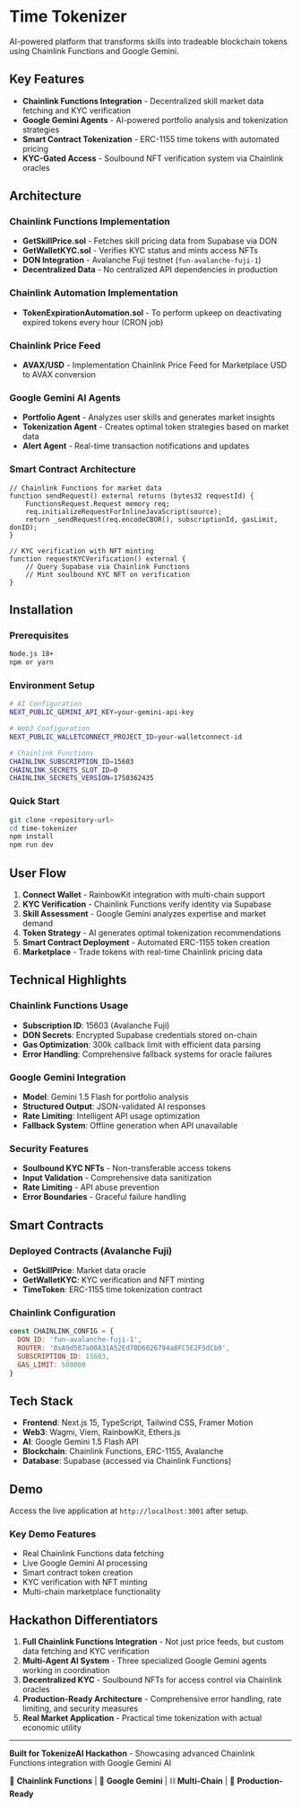 # Time Tokenizer

AI-powered platform that transforms skills into tradeable blockchain tokens using Chainlink Functions and Google Gemini.

## Key Features

- **Chainlink Functions Integration** - Decentralized skill market data fetching and KYC verification
- **Google Gemini Agents** - AI-powered portfolio analysis and tokenization strategies  
- **Smart Contract Tokenization** - ERC-1155 time tokens with automated pricing
- **KYC-Gated Access** - Soulbound NFT verification system via Chainlink oracles

## Architecture

### Chainlink Functions Implementation
- **GetSkillPrice.sol** - Fetches skill pricing data from Supabase via DON
- **GetWalletKYC.sol** - Verifies KYC status and mints access NFTs
- **DON Integration** - Avalanche Fuji testnet (`fun-avalanche-fuji-1`)
- **Decentralized Data** - No centralized API dependencies in production

### Chainlink Automation Implementation
- **TokenExpirationAutomation.sol** - To perform upkeep on deactivating expired tokens every hour (CRON job)

### Chainlink Price Feed 
- **AVAX/USD** - Implementation Chainlink Price Feed for Marketplace USD to AVAX conversion
  
### Google Gemini AI Agents
- **Portfolio Agent** - Analyzes user skills and generates market insights
- **Tokenization Agent** - Creates optimal token strategies based on market data
- **Alert Agent** - Real-time transaction notifications and updates

### Smart Contract Architecture
```solidity
// Chainlink Functions for market data
function sendRequest() external returns (bytes32 requestId) {
    FunctionsRequest.Request memory req;
    req.initializeRequestForInlineJavaScript(source);
    return _sendRequest(req.encodeCBOR(), subscriptionId, gasLimit, donID);
}

// KYC verification with NFT minting
function requestKYCVerification() external {
    // Query Supabase via Chainlink Functions
    // Mint soulbound KYC NFT on verification
}
```

## Installation

### Prerequisites
```bash
Node.js 18+
npm or yarn
```

### Environment Setup
```bash
# AI Configuration
NEXT_PUBLIC_GEMINI_API_KEY=your-gemini-api-key

# Web3 Configuration  
NEXT_PUBLIC_WALLETCONNECT_PROJECT_ID=your-walletconnect-id

# Chainlink Functions
CHAINLINK_SUBSCRIPTION_ID=15603
CHAINLINK_SECRETS_SLOT_ID=0
CHAINLINK_SECRETS_VERSION=1750362435
```

### Quick Start
```bash
git clone <repository-url>
cd time-tokenizer
npm install
npm run dev
```

## User Flow

1. **Connect Wallet** - RainbowKit integration with multi-chain support
2. **KYC Verification** - Chainlink Functions verify identity via Supabase
3. **Skill Assessment** - Google Gemini analyzes expertise and market demand
4. **Token Strategy** - AI generates optimal tokenization recommendations
5. **Smart Contract Deployment** - Automated ERC-1155 token creation
6. **Marketplace** - Trade tokens with real-time Chainlink pricing data

## Technical Highlights

### Chainlink Functions Usage
- **Subscription ID**: 15603 (Avalanche Fuji)
- **DON Secrets**: Encrypted Supabase credentials stored on-chain
- **Gas Optimization**: 300k callback limit with efficient data parsing
- **Error Handling**: Comprehensive fallback systems for oracle failures

### Google Gemini Integration
- **Model**: Gemini 1.5 Flash for portfolio analysis
- **Structured Output**: JSON-validated AI responses
- **Rate Limiting**: Intelligent API usage optimization
- **Fallback System**: Offline generation when API unavailable

### Security Features
- **Soulbound KYC NFTs** - Non-transferable access tokens
- **Input Validation** - Comprehensive data sanitization
- **Rate Limiting** - API abuse prevention
- **Error Boundaries** - Graceful failure handling

## Smart Contracts

### Deployed Contracts (Avalanche Fuji)
- **GetSkillPrice**: Market data oracle
- **GetWalletKYC**: KYC verification and NFT minting
- **TimeToken**: ERC-1155 time tokenization contract

### Chainlink Configuration
```javascript
const CHAINLINK_CONFIG = {
  DON_ID: 'fun-avalanche-fuji-1',
  ROUTER: '0xA9d587a00A31A52Ed70D6026794a8FC5E2F5dCb0',
  SUBSCRIPTION_ID: 15603,
  GAS_LIMIT: 500000
}
```

## Tech Stack

- **Frontend**: Next.js 15, TypeScript, Tailwind CSS, Framer Motion
- **Web3**: Wagmi, Viem, RainbowKit, Ethers.js
- **AI**: Google Gemini 1.5 Flash API
- **Blockchain**: Chainlink Functions, ERC-1155, Avalanche
- **Database**: Supabase (accessed via Chainlink Functions)

## Demo

Access the live application at `http://localhost:3001` after setup.

### Key Demo Features
- Real Chainlink Functions data fetching
- Live Google Gemini AI processing
- Smart contract token creation
- KYC verification with NFT minting
- Multi-chain marketplace functionality

## Hackathon Differentiators

1. **Full Chainlink Functions Integration** - Not just price feeds, but custom data fetching and KYC verification
2. **Multi-Agent AI System** - Three specialized Google Gemini agents working in coordination
3. **Decentralized KYC** - Soulbound NFTs for access control via Chainlink oracles
4. **Production-Ready Architecture** - Comprehensive error handling, rate limiting, and security measures
5. **Real Market Application** - Practical time tokenization with actual economic utility

---

**Built for TokenizeAI Hackathon** - Showcasing advanced Chainlink Functions integration with Google Gemini AI

🔗 **Chainlink Functions** | 🤖 **Google Gemini** | ⛓️ **Multi-Chain** | 🎯 **Production-Ready**
